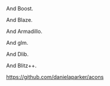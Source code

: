 And Boost.

And Blaze.

And Armadillo.

And glm.

And Dlib.

And Blitz++.

https://github.com/danielaparker/acons
